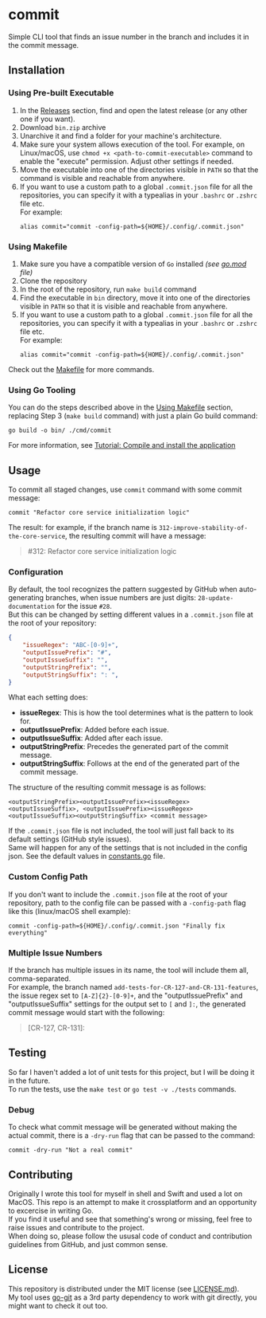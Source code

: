 # commit
Simple CLI tool that finds an issue number in the branch and includes it in the commit message.

## Installation
### Using Pre-built Executable
1. In the [Releases](https://github.com/artem-y/commit/releases) section, find and open the latest release (or any other one if you want).
2. Download `bin.zip` archive
3. Unarchive it and find a folder for your machine's architecture.
4. Make sure your system allows execution of the tool. For example, on Linux/macOS, use `chmod +x <path-to-commit-executable>` command to enable the "execute" permission. Adjust other settings if needed.
5. Move the executable into one of the directories visible in `PATH` so that the command is visible and reachable from anywhere.
6. If you want to use a custom path to a global `.commit.json` file for all the repositories, you can specify it with a typealias in your `.bashrc` or `.zshrc` file etc.  
   For example:  
   ```shell
   alias commit="commit -config-path=${HOME}/.config/.commit.json"
   ```
### Using Makefile
1. Make sure you have a compatible version of `Go` installed _(see [go.mod](https://github.com/artem-y/commit/blob/main/go.mod#L3) file)_
2. Clone the repository
3. In the root of the repository, run `make build` command
4. Find the executable in `bin` directory, move it into one of the directories visible in `PATH` so that it is visible and reachable from anywhere.
5. If you want to use a custom path to a global `.commit.json` file for all the repositories, you can specify it with a typealias in your `.bashrc` or `.zshrc` file etc.  
   For example:  
   ```shell
   alias commit="commit -config-path=${HOME}/.config/.commit.json"
   ```  

Check out the [Makefile](/Makefile) for more commands.
### Using Go Tooling
You can do the steps described above in the [Using Makefile](#using-makefile) section, replacing Step 3 (`make build` command) with just a plain Go build command:  
```shell
go build -o bin/ ./cmd/commit
```

For more information, see [Tutorial: Compile and install the application](https://go.dev/doc/tutorial/compile-install) 
## Usage
To commit all staged changes, use `commit` command with some commit message:
```shell
commit "Refactor core service initialization logic"
```
The result: for example, if the branch name is `312-improve-stability-of-the-core-service`, the resulting commit will have a message:

> #312: Refactor core service initialization logic
### Configuration
By default, the tool recognizes the pattern suggested by GitHub when auto-generating branches, when issue numbers are just digits: `28-update-documentation` for the issue  `#28`.  
But this can be changed by setting different values in a `.commit.json` file at the root of your repository:  
```json
{  
    "issueRegex": "ABC-[0-9]+", 
    "outputIssuePrefix": "#",
    "outputIssueSuffix": "",
    "outputStringPrefix": "",
    "outputStringSuffix": ": ",
}
```
What each setting does:
- **issueRegex**: This is how the tool determines what is the pattern to look for.
- **outputIssuePrefix**: Added before each issue.
- **outputIssueSuffix**: Added after each issue.
- **outputStringPrefix**: Precedes the generated part of the commit message.
- **outputStringSuffix**: Follows at the end of the generated part of the commit message.

The structure of the resulting commit message is as follows:  
```
<outputStringPrefix><outputIssuePrefix><issueRegex><outputIssueSuffix>, <outputIssuePrefix><issueRegex><outputIssueSuffix><outputStringSuffix> <commit message>
```
If the `.commit.json` file is not included, the tool will just fall back to its default settings (GitHub style issues).  
Same will happen for any of the settings that is not included in the config json. See the default values in [constants.go](/internal/helpers/constants.go) file.
### Custom Config Path
If you don't want to include the `.commit.json` file at the root of your repository, path to the config file can be passed with a `-config-path` flag like this (linux/macOS shell example):
```shell
commit -config-path=${HOME}/.config/.commit.json "Finally fix everything"
```
### Multiple Issue Numbers
If the branch has multiple issues in its name, the tool will include them all, comma-separated.  
For example, the branch named `add-tests-for-CR-127-and-CR-131-features`, the issue regex set to `[A-Z]{2}-[0-9]+`, and the "outputIssuePrefix" and "outputIssueSuffix" settings for the output set to `[` and `]:`, the generated commit message would start with the following:  
> [CR-127, CR-131]:
## Testing
So far I haven't added a lot of unit tests for this project, but I will be doing it in the future.  
To run the tests, use the `make test` or `go test -v ./tests` commands.
### Debug
To check what commit message will be generated without making the actual commit, there is a `-dry-run` flag that can be passed to the command:
```shell
commit -dry-run "Not a real commit"
```
## Contributing
Originally I wrote this tool for myself in shell and Swift and used a lot on MacOS. This repo is an attempt to make it crossplatform and an opportunity to excercise in writing Go.  
If you find it useful and see that something's wrong or missing, feel free to raise issues and contribute to the project.  
When doing so, please follow the ususal code of conduct and contribution guidelines from GitHub, and just common sense.
## License
This repository is distributed under the MIT license (see [LICENSE.md](/docs/LICENSE)).  
My tool uses [go-git](https://github.com/go-git/go-git) as a 3rd party dependency to work with git directly, you might want to check it out too.
